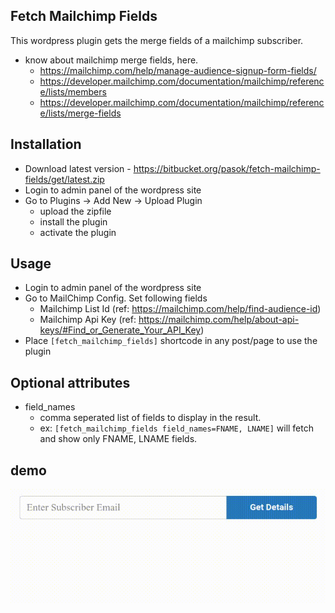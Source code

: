## Fetch Mailchimp Fields
This wordpress plugin gets the merge fields of a mailchimp subscriber.

- know about mailchimp merge fields, here.
    - https://mailchimp.com/help/manage-audience-signup-form-fields/
    - https://developer.mailchimp.com/documentation/mailchimp/reference/lists/members
    - https://developer.mailchimp.com/documentation/mailchimp/reference/lists/merge-fields

## Installation
- Download latest version - https://bitbucket.org/pasok/fetch-mailchimp-fields/get/latest.zip
- Login to admin panel of the wordpress site
- Go to Plugins -> Add New -> Upload Plugin
    - upload the zipfile
    - install the plugin
    - activate the plugin

## Usage
- Login to admin panel of the wordpress site
- Go to MailChimp Config. Set following fields
    - Mailchimp List Id (ref: https://mailchimp.com/help/find-audience-id)
    - Mailchimp Api Key (ref: https://mailchimp.com/help/about-api-keys/#Find_or_Generate_Your_API_Key)
- Place `[fetch_mailchimp_fields]` shortcode in any post/page to use the plugin

## Optional attributes
- field_names
    - comma seperated list of fields to display in the result.
    - ex: `[fetch_mailchimp_fields field_names=FNAME, LNAME]` will fetch and show only FNAME, LNAME fields.

## demo
![Demo](./assets/screenshot-1.gif?raw=true)

